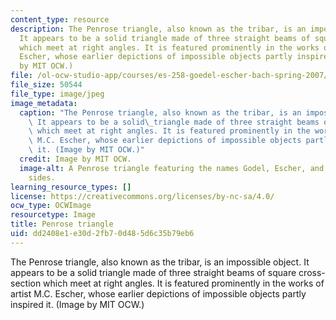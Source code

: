 ```yaml
---
content_type: resource
description: The Penrose triangle, also known as the tribar, is an impossible object.
  It appears to be a solid triangle made of three straight beams of square cross-section
  which meet at right angles. It is featured prominently in the works of artist M.C.
  Escher, whose earlier depictions of impossible objects partly inspired it. (Image
  by MIT OCW.)
file: /ol-ocw-studio-app/courses/es-258-goedel-escher-bach-spring-2007/dd2408e1e30d2fb70d485d6c35b79eb6_es-258s07.jpg
file_size: 50544
file_type: image/jpeg
image_metadata:
  caption: "The Penrose triangle, also known as the tribar, is an impossible object.\
    \ It appears to be a solid\_triangle made of three straight beams of square cross-section\
    \ which meet at right angles. It is featured prominently in the works of artist\
    \ M.C. Escher, whose earlier depictions of impossible objects partly inspired\
    \ it. (Image by MIT OCW.)"
  credit: Image by MIT OCW.
  image-alt: A Penrose triangle featuring the names Godel, Escher, and Bach on the
    sides.
learning_resource_types: []
license: https://creativecommons.org/licenses/by-nc-sa/4.0/
ocw_type: OCWImage
resourcetype: Image
title: Penrose triangle
uid: dd2408e1-e30d-2fb7-0d48-5d6c35b79eb6
---
```

The Penrose triangle, also known as the tribar, is an impossible object. It appears to be a solid triangle made of three straight beams of square cross-section which meet at right angles. It is featured prominently in the works of artist M.C. Escher, whose earlier depictions of impossible objects partly inspired it. (Image by MIT OCW.)